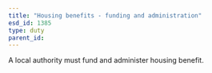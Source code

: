 ```yaml
---
title: "Housing benefits - funding and administration"
esd_id: 1385
type: duty
parent_id:  
---
```


A local authority must fund and administer housing benefit.


